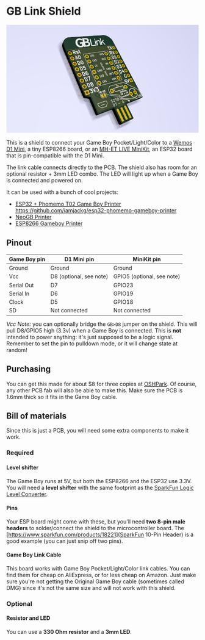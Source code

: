 # GB Link Shield

![Main PCB image](images/d1mini-gb.png)

This is a shield to connect your Game Boy Pocket/Light/Color to a [Wemos D1 Mini](https://www.wemos.cc/en/latest/d1/d1_mini.html), a tiny ESP8266 board, or an [MH-ET LIVE MiniKit](https://forum.mhetlive.com/topic/8/mh-et-live-minikit-for-esp32), an ESP32 board that is pin-compatible with the D1 Mini.

The link cable connects directly to the PCB. The shield also has room for an optional resistor + 3mm LED combo. The LED will light up when a Game Boy is connected and powered on.

It can be used with a bunch of cool projects:

- [ESP32 + Phomemo T02 Game Boy Printer](https://github.com/iamjackg/esp32-phomemo-gameboy-printer) https://github.com/iamjackg/esp32-phomemo-gameboy-printer
- [NeoGB Printer](https://github.com/zenaro147/NeoGB-Printer) 
- [ESP8266 Gameboy Printer](https://github.com/applefreak/esp8266-gameboy-printer)

## Pinout

| Game Boy pin  | D1 Mini pin | MiniKit pin |
| ------------- | ------------- | ------------- |
| Ground  | Ground  | Ground |
| Vcc  | D8 (optional, see note) | GPIO5 (optional, see note) |
| Serial Out | D7 | GPIO23 |
| Serial In | D6 | GPIO19 | 
| Clock | D5 | GPIO18 |
| SD | Not connected | Not connected | 

*Vcc Note:* you can optionally bridge the `GB>D8` jumper on the shield. This will pull D8/GPIO5 high (3.3v) when a Game Boy is connected. This is **not** intended to power anything: it's just supposed to be a logic signal. Remember to set the pin to pulldown mode, or it will change state at random!

## Purchasing

You can get this made for about $8 for three copies at [OSHPark](https://oshpark.com/shared_projects/lIuomgBX). Of course, any other PCB fab will also be able to make this. Make sure the PCB is 1.6mm thick so it fits in the Game Boy cable.

## Bill of materials

Since this is just a PCB, you will need some extra components to make it work.

### Required

#### Level shifter

The Game Boy runs at 5V, but both the ESP8266 and the ESP32 use 3.3V. You will need a **level shifter** with the same footprint as the [SparkFun Logic Level Converter](https://www.sparkfun.com/products/12009).

#### Pins

Your ESP board might come with these, but you'll need **two 8-pin male headers** to solder/connect the shield to the microcontroller board. The [https://www.sparkfun.com/products/18221](SparkFun 10-Pin Header) is a good example (you can just snip off two pins).

#### Game Boy Link Cable

This board works with Game Boy Pocket/Light/Color link cables. You can find them for cheap on AliExpress, or for less cheap on Amazon. Just make sure you're not getting the Original Game Boy cable (sometimes called DMG) since it's not the same size and will not work with this shield.

### Optional

#### Resistor and LED

You can use a **330 Ohm resistor** and a **3mm LED**.